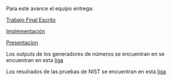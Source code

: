 Para este avance el equipo entrega:

[Trabajo Final Escrito](https://drive.google.com/open?id=1W9ZeMvQiRDKzUcIJX5GjNE5034ajM_Je)  

[Implementación](https://github.com/oliab/analisis-numerico-computo-cientifico/tree/mno-2018-1/proyecto_final/proyectos/equipos/equipo_12/avance_30_05_18/Codigo)  

[Presentacion](https://drive.google.com/open?id=1I3YLhxO2SEveO8PLjLq0bXVdAqNChlUh)  


Los outputs de los generadores de números se encuentran en se encuentran en esta [liga](https://drive.google.com/open?id=160P8Rv0qCESNVFGC8hHb2SAVGL0gzdrmGLv7gWLbAbY)  


Los resulrados de las pruebas de NIST se encuentran en esta [liga](https://drive.google.com/open?id=1RWKqmWjgXfO5nVA6RdBrtdi6QDDzjhMi)  

